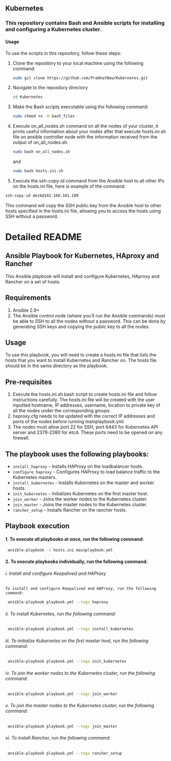 ## Kubernetes
### This repository contains Bash and Ansible scripts for installing and configuring a Kubernetes cluster.
#### Usage
To use the scripts in this repository, follow these steps:
1. Clone the repository to your local machine using the following command:
   ```sh
   sudo git clone https://github.com/PrabhatNew/Kubernetes.git
   ```

2. Navigate to the repository directory
   ```sh 
   cd Kubernetes
   ```

3. Make the Bash scripts executable using the following command:
   ```sh
   sudo chmod +x -R bash_files
   ```

4. Execute on_all_nodes.sh command on all the nodes of your cluster, it prints useful information about your nodes after that execute hosts.ini.sh file on ansible controller node with the information received from the output of on_all_nodes.sh.
   ```sh
   sudo bash on_all_nodes.sh
   ```
   and

   ```sh
   sudo bash hosts.ini.sh
   ```

5. Execute the ssh-copy-id command from the Ansible host to all other IPs on the hosts.ini file, here is example of the command:
```sh
ssh-copy-id desk@192.168.101.109
```

This command will copy the SSH public key from the Ansible host to other hosts specified in the hosts.ini file, allowing you to access the hosts using SSH without a password.


# Detailed README

## Ansible Playbook for Kubernetes, HAproxy and Rancher
This Ansible playbook will install and configure Kubernetes, HAproxy and Rancher on a set of hosts.
## Requirements
1. Ansible 2.9+
2. The Ansible control node (where you'll run the Ansible commands) must be able to SSH to all the nodes without a password. This can be done by generating SSH keys and copying the public key to all the nodes.

## Usage
To use this playbook, you will need to create a hosts.ini file that lists the hosts that you want to install Kubernetes and Rancher on. The hosts file should be in the same directory as the playbook.

## Pre-requisites
1. Execute the hosts.ini.sh bash script to create hosts.ini file and follow instructions carefully. The hosts.ini file will be created with the user inputted hostname, IP addresses, username, location to private key of all the nodes under the corresponding groups. 
2. haproxy.cfg needs to be updated with the correct IP addresses and ports of the nodes before running mainplaybook.yml
3. The nodes must allow port 22 for SSH, port 6443 for Kubernetes API server and 2379-2380 for etcd. These ports need to be opened on any firewall.

## The playbook uses the following playbooks:
* `install_haproxy` - Installs HAProxy on the loadbalancer hosts.
* `configure_haproxy` - Configures HAProxy to load balance traffic to the Kubernetes masters.
* `install_kubernetes` - Installs Kubernetes on the master and worker hosts.
* `init_kubernetes` - Initializes Kubernetes on the first master host.
* `join_worker` - Joins the worker nodes to the Kubernetes cluster.
* `join_master` - Joins the master nodes to the Kubernetes cluster.
* `rancher_setup` - Installs Rancher on the rancher hosts.

## Playbook execution
#### 1. To execute all playbooks at once, run the following command:
```sh
 ansible-playbook -i hosts.ini mainplaybook.yml 
```

#### 2. To execute playbooks individually, run the following command:

 ######   i. Install and configure Keepalived and HAProxy
    To install and configure Keepalived and HAProxy, run the following command:
```sh
 ansible-playbook playbook.yml --tags haproxy 
```

 ######   ii. To install Kubernetes, run the following command:
```sh
 ansible-playbook playbook.yml --tags install_kubernetes 
```

 ######   iii. To initialize Kubernetes on the first master host, run the following command:
```sh
 ansible-playbook playbook.yml --tags init_kubernetes
```

 ######   iv. To join the worker nodes to the Kubernetes cluster, run the following command:
```sh
 ansible-playbook playbook.yml --tags join_worker 
```

 ######  v. To join the master nodes to the Kubernetes cluster, run the following command:
```sh
 ansible-playbook playbook.yml --tags join_master 
```

 ######   vi. To install Rancher, run the following command:
```sh
 ansible-playbook playbook.yml --tags rancher_setup 
```
